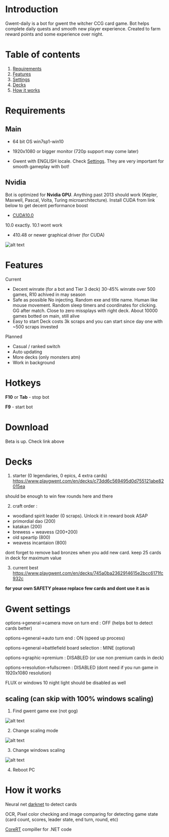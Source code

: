 # Introduction
Gwent-daily is a bot for gwent the witcher CCG card game. Bot helps complete daily quests and smooth new player experience. Created to farm reward points and some experience over night.

# Table of contents
1. [Requirements](#requirements)
2. [Features](#features)
3. [Settings](#settings)
4. [Decks](#decks)
5. [How it works](#how)

# Requirements <a name="requirements"></a>
## Main

* 64 bit OS win7sp1-win10

* 1920x1080 or bigger monitor (720p support may come later)

* Gwent with ENGLISH locale. Check [Settings](#settings). They are very important for smooth gameplay with bot!

## Nvidia
Bot is optimized for **Nvidia GPU**. Anything past 2013 should work (Kepler, Maxwell, Pascal, Volta, Turing microarchitecture). Install CUDA from link below to get decent performance boost

*  [CUDA10.0](https://developer.nvidia.com/compute/cuda/10.0/Prod/network_installers/cuda_10.0.130_win10_network "CUDA10")

10.0 exactly. 10.1 wont work

*  410.48 or newer graphical driver (for CUDA)

![alt text](https://media.discordapp.net/attachments/571798162059034628/571882157300121615/unknown.png "CUDA install settings")

# Features <a name="features"></a>
Current
* Decent winrate (for a bot and Tier 3 deck)
30-45% winrate over 500 games, R10 achived in may season
* Safe as possible
No injecting. Random exe and title name. Human like mouse movement. Random sleep timers and coordinates for clicking. GG after match. Close to zero missplays with right deck. About 10000 games botted on main, still alive 
* Easy to start
Deck costs 3k scraps and you can start since day one with ~500 scraps invested

Planned
* Casual / ranked switch
* Auto updating
* More decks (only monsters atm)
* Work in background

# Hotkeys

**F10** or **Tab** - stop bot

**F9** - start bot

# Download <a name="download"></a>
Beta is up. Check link above

# Decks <a name="decks"></a>

1) starter (0 legendaries, 0 epics, 4 extra cards) https://www.playgwent.com/en/decks/c73dd6c569495d0d755121abe82015ea

should be enough to win few rounds here and there 

2) craft order : 
* woodland spirit leader (0 scraps). Unlock it in reward book ASAP
* primordial dao (200)
* katakan (200)
* brewess + weavess (200+200)
* old speartip (800)
* weavess incantaion (800)

dont forget to remove bad bronzes when you add new card. keep 25 cards in deck for maximum value

3) current best https://www.playgwent.com/en/decks/745a0ba2362914615e2bcc6171fc932c

**for your own SAFETY please replace few cards and dont use it as is**

# Gwent settings <a name="settings"></a>

options->general->camera move on turn end : OFF (helps bot to detect cards better)

options->general->auto turn end : ON (speed up process)

options->general->battlefield board selection : MINE (optional)

options->graphic->premium : DISABLED (or use non premium cards in deck)

options->resolution->fullscreen : DISABLED (dont need if you run game in 1920x1080 resolution)

FLUX or windows 10 night light should be disabled as well

## scaling (can skip with 100% windows scaling)
1) Find gwent game exe (not gog)

![alt text](https://lh3.googleusercontent.com/-Riow_0Aq0t8/WYNSnp25eTI/AAAAAAAAR3o/n2S9JfBVz1gW3nGxFVOBsaugfoMsUp_gACHMYCw/s0/explorer_2017-08-03_19-43-08.png "scaling1")

2) Change scaling mode 

![alt text](https://lh3.googleusercontent.com/-Bzd5Y2jgwIg/WYNSy0QV1II/AAAAAAAAR3s/57RYhR55x8YaGcx6a_9uKq7kVut7UDAmACHMYCw/s0/explorer_2017-08-03_19-43-53.png "scaling2")

3) Change windows scaling

![alt text](https://lh3.googleusercontent.com/-Fk6Ip4vRqw8/WYNS8FxeqmI/AAAAAAAAR3w/0B8tKmYcF78jFDzcGCX3kiGSG3iLQ-XNwCHMYCw/s0/ApplicationFrameHost_2017-08-03_19-44-30.png "scaling3")

4) Reboot PC

# How it works <a name="how"></a>
Neural net [darknet](https://github.com/AlexeyAB/darknet "darknet") to detect cards

OCR, Pixel color checking and image comparing for detecting game state (card count, scores, leader state, end turn, round, etc)

[CoreRT](https://github.com/dotnet/corert "CoreRT") compiller for .NET code